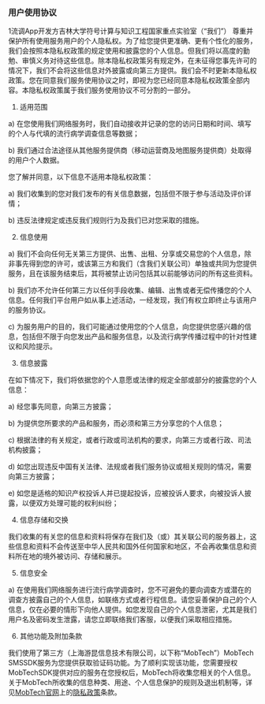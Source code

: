 
### 用户使用协议

  1流调App开发方吉林大学符号计算与知识工程国家重点实验室（“我们”） 尊重并保护所有使用服务用户的个人隐私权。为了给您提供更准确、更有个性化的服务，我们会按照本隐私权政策的规定使用和披露您的个人信息。但我们将以高度的勤勉、审慎义务对待这些信息。除本隐私权政策另有规定外，在未征得您事先许可的情况下，我们不会将这些信息对外披露或向第三方提供。我们会不时更新本隐私权政策。您在同意我们服务使用协议之时，即视为您已经同意本隐私权政策全部内容。本隐私权政策属于我们服务使用协议不可分割的一部分。

1. 适用范围

  a) 在您使用我们网络服务时，我们自动接收并记录的您的访问日期和时间、填写的个人与代填的流行病学调查信息等数据；

  b) 我们通过合法途径从其他服务提供商（移动运营商及地图服务提供商）处取得的用户个人数据。

  您了解并同意，以下信息不适用本隐私权政策：

  a) 我们收集到的您对我们发布的有关信息数据，包括但不限于参与活动及评价详情；

  b) 违反法律规定或违反我们规则行为及我们已对您采取的措施。

2. 信息使用

  a) 我们不会向任何无关第三方提供、出售、出租、分享或交易您的个人信息，除非事先得到您的许可，或该第三方和我们（含我们关联公司）单独或共同为您提供服务，且在该服务结束后，其将被禁止访问包括其以前能够访问的所有这些资料。

  b) 我们亦不允许任何第三方以任何手段收集、编辑、出售或者无偿传播您的个人信息。任何我们平台用户如从事上述活动，一经发现，我们有权立即终止与该用户的服务协议。

  c) 为服务用户的目的，我们可能通过使用您的个人信息，向您提供您感兴趣的信息，包括但不限于向您发出产品和服务信息，以及流行病学传播过程中的针对性建议和风险提示。

3. 信息披露

  在如下情况下，我们将依据您的个人意愿或法律的规定全部或部分的披露您的个人信息：

  a) 经您事先同意，向第三方披露；

  b) 为提供您所要求的产品和服务，而必须和第三方分享您的个人信息；

  c) 根据法律的有关规定，或者行政或司法机构的要求，向第三方或者行政、司法机构披露；

  d) 如您出现违反中国有关法律、法规或者我们服务协议或相关规则的情况，需要向第三方披露；

  e) 如您是适格的知识产权投诉人并已提起投诉，应被投诉人要求，向被投诉人披露，以便双方处理可能的权利纠纷；

4. 信息存储和交换

  我们收集的有关您的信息和资料将保存在我们及（或）其关联公司的服务器上，这些信息和资料不会传送至中华人民共和国外任何国家和地区，不会再收集信息和资料所在地的境外被访问、存储和展示。

5. 信息安全

  a) 在使用我们网络服务进行流行病学调查时，您不可避免的要向调查方或潜在的调查方披露自己的个人信息，如联络方式或者行程信息。请您妥善保护自己的个人信息，仅在必要的情形下向他人提供。如您发现自己的个人信息泄密，尤其是我们用户名及密码发生泄露，请您立即联络我们客服，以便我们采取相应措施。

6. 其他功能及附加条款

  我们使用了第三方（上海游昆信息技术有限公司，以下称“MobTech”）MobTech SMSSDK服务为您提供获取验证码功能。为了顺利实现该功能，您需要授权MobTechSDK提供对应的服务在您授权后，MobTech将收集您相关的个人信息。关于MobTech所收集的信息种类、用途、个人信息保护的规则及退出机制等，详见[MobTech官网](http://www.mob.com)上的[隐私政策](http://www.mob.com/about/policy)条款。
